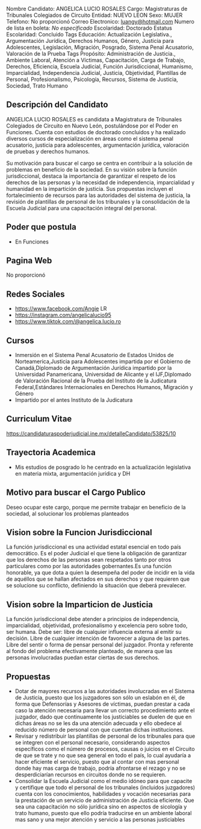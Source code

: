 Nombre Candidato: ANGELICA LUCIO ROSALES
Cargo: Magistraturas de Tribunales Colegiados de Circuito
Entidad: NUEVO LEON
Sexo: MUJER
Telefono: No proporcionó
Correo Electronico: luangy@hotmail.com
Numero de lista en boleta: *No especificado*
Escolaridad: Doctorado
Estatus Escolaridad: Concluido
Tags Educación: Actualización Legislativa., Argumentación Jurídica, Derechos Humanos, Género, Justicia para Adolescentes, Legislación, Migración, Posgrado, Sistema Penal Acusatorio, Valoración de la Prueba
Tags Propósito: Administración de Justicia., Ambiente Laboral, Atención a Víctimas, Capacitación, Carga de Trabajo, Derechos, Eficiencia, Escuela Judicial, Función Jurisdiccional, Humanismo, Imparcialidad, Independencia Judicial, Justicia, Objetividad, Plantillas de Personal, Profesionalismo, Psicología, Recursos, Sistema de Justicia, Sociedad, Trato Humano


## Descripción del Candidato 

ANGELICA LUCIO ROSALES es candidata a Magistratura de Tribunales Colegiados de Circuito en Nuevo León, postulándose por el Poder en Funciones. Cuenta con estudios de doctorado concluidos y ha realizado diversos cursos de especialización en áreas como el sistema penal acusatorio, justicia para adolescentes, argumentación jurídica, valoración de pruebas y derechos humanos.

Su motivación para buscar el cargo se centra en contribuir a la solución de problemas en beneficio de la sociedad. En su visión sobre la función jurisdiccional, destaca la importancia de garantizar el respeto de los derechos de las personas y la necesidad de independencia, imparcialidad y humanidad en la impartición de justicia. Sus propuestas incluyen el fortalecimiento de recursos para las autoridades del sistema de justicia, la revisión de plantillas de personal de los tribunales y la consolidación de la Escuela Judicial para una capacitación integral del personal.


## Poder que postula

- En Funciones


## Pagina Web

No proporcionó


## Redes Sociales

- https://www.facebook.com/Angie LR
- https://instagram.com/angelicalucio95
- https://www.tiktok.com/@angelica.lucio.ro


## Cursos

- Inmersión en el Sistema Penal Acusatorio de Estados Unidos de Norteamerica,Justicia para Adolescentes impartida por el Gobierno de Canadá,Diplomado de Argumentación Jurídica impartido por la Universidad Panamericana, Universidad de Alicante y el IJF,Diplomado de Valoración Racional de la Prueba del Instituto de la Judicatura Federal,Estándares Internacionales en Derechos Humanos, Migración y Género
- Impartido por el antes Instituto de la Judicatura


## Curriculum Vitae

https://candidaturaspoderjudicial.ine.mx/detalleCandidato/53825/10


## Trayectoria Academica

- Mis estudios de posgrado lo he centrado en la actualización legislativa en materia mixta, argumentación jurídica y DH


## Motivo para buscar el Cargo Publico

Deseo ocupar este cargo, porque me permite trabajar en beneficio de la sociedad, al solucionar los problemas planteados


## Vision sobre la Funcion Jurisdiccional

La función jurisdiccional es una actividad estatal esencial en todo país democrático. Es el poder Judicial el que tiene la obligación de garantizar que los derechos de las personas sean respetados tanto por otros particulares como por las autoridades gobernantes.Es una función honorable, ya que dota a quien la desempeña del poder de incidir en la vida de aquéllos que se hallan afectados en sus derechos y que requieren que se solucione su conflicto, definiendo la situación que deberá prevalecer.


## Vision sobre la Imparticion de Justicia

La función jurisdiccional debe atender a principios de independencia, imparcialidad, objetividad, profesionalismo y excelencia pero sobre todo, ser humana. Debe ser: libre de cualquier influencia externa al emitir su decisión. Libre de cualquier intención de favorecer a alguna de las partes. Libre del sentir o forma de pensar personal del juzgador. Pronta y referente al fondo del problema efectivamente planteado, de manera que las personas involucradas puedan estar ciertas de sus derechos.


## Propuestas

- Dotar de mayores recursos a las autoridades involucradas en el Sistema de Justicia, puesto que los juzgadores son sólo un eslabón en él, de forma que Defensorías y Asesores de víctimas, puedan prestar a cada caso la atención necesaria para llevar un correcto procedimiento ante el juzgador, dado que continuamente los justiciables se duelen de que en dichas áreas no se les da una atención adecuada y ello obedece al reducido número de personal con que cuentan dichas instituciones.
- Revisar y redistribuir las plantillas de personal de los tribunales para que se integren con el personal necesario, considerando aspectos específicos como el número de procesos, causas o juicios en el Circuito de que se trate y no que sea general en todo el país, lo cual ayudaría a hacer eficiente el servicio, puesto que al contar con mas personal donde hay mas carga de trabajo, podría afrontarse el rezago y no se desperdiciarían recursos en circuitos donde no se requieren.
- Consolidar la Escuela Judicial como el medio idóneo para que capacite y certifique que todo el personal de los tribunales (incluidos juzgadores) cuenta con los conocimientos, habilidades y vocación necesarias para la prestación de un servicio de administración de Justicia eficiente. Que sea una capacitación no sólo jurídica sino en aspectos de sicología y trato humano, puesto que ello podría traducirse en un ambiente laboral mas sano y una mejor atención y servicio a las personas justiciables

